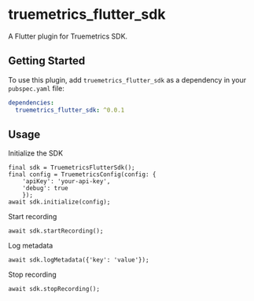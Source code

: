 # truemetrics_flutter_sdk

A Flutter plugin for Truemetrics SDK.

## Getting Started

To use this plugin, add `truemetrics_flutter_sdk` as a dependency in your `pubspec.yaml` file:

```yaml
dependencies:
  truemetrics_flutter_sdk: ^0.0.1
```

## Usage

Initialize the SDK
```
final sdk = TruemetricsFlutterSdk();
final config = TruemetricsConfig(config: {
    'apiKey': 'your-api-key',
    'debug': true
    });
await sdk.initialize(config);
```

Start recording
```
await sdk.startRecording();
```

Log metadata
```
await sdk.logMetadata({'key': 'value'});
```

Stop recording
```
await sdk.stopRecording();
```